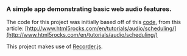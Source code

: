 ### A simple app demonstrating basic web audio features.

The code for this project was initially based off of this [code](https://github.com/cwilso/metronome/),
from this article: [http://www.html5rocks.com/en/tutorials/audio/scheduling/](http://www.html5rocks.com/en/tutorials/audio/scheduling/)

This project makes use of [Recorder.js](https://github.com/mattdiamond/Recorderjs).
